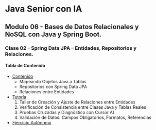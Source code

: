 # Java Senior con IA
## Modulo 06 - Bases de Datos Relacionales y NoSQL con Java y Spring Boot.
### Clase 02 - Spring Data JPA – Entidades, Repositorios y Relaciones.

#### Tabla de Contenido
- [Contenido](1-contenido.md)
  - Mapeando Objetos Java a Tablas
  - Repositorios con Spring Data JPA
  - Relaciones entre Entidades
- [Tutoría](2-tutoria.md)
  1. Taller de Creación y Ajuste de Relaciones entre Entidades
  1. Verificación de Consistencia entre Clases Java y Tablas Reales
  1. Pruebas Cruzadas y Diagnóstico con Cursor AI
  1. Validación de Datos: Campos Obligatorios, Formatos, Referencias
- [Ejercicio Autónomo](3-ejercicio.md)

